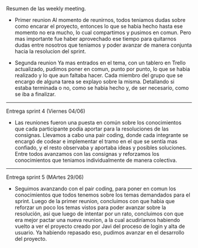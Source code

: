 Resumen de las weekly meeting.

- Primer reunion 
Al momento de reunirnos, todos teniamos dudas sobre como encarar el proyecto, entonces lo que se habia hecho hasta ese momento no era mucho, lo cual compartimos y pusimos en comun.
Pero mas importante fue haber aprovechado ese tiempo para quitarnos dudas entre nosotros que teniamos y poder avanzar de manera conjunta hacia la resolucion del sprint.

- Segunda reunion
Ya mas entrados en el tema, con un tablero en Trello actualizado, pudimos poner en comun, punto por punto, lo que se habia realizado y lo que aun faltaba hacer. 
Cada miembro del grupo que se encargo de alguna tarea se explayo sobre la misma. Detallando si estaba terminada o no, como se habia hecho y, de ser necesario, como se iba a finalizar.

------------------------------------
Entrega sprint 4 (Viernes 04/06)

- Las reuniones fueron una puesta en común sobre los conocimientos que cada participante podía aportar para la resoluciones de las consignas. Llevamos a cabo una pair coding, donde cada integrante se encargó de codear e implementar el tramo en el que se sentía mas confiado, y el resto observaba y aportaba ideas y posibles soluciones. Entre todos avanzamos con las consignas y reforzamos los conocimientos que teniamos individualmente de manera colectiva.

------------------------------------
Entrega sprint 5 (MArtes 29/06)

- Seguimos avanzando con el pair coding, para poner en comun los conocimientos que todos tenemos sobre los temas demandados para el sprint.
  Luego de la primer reunion, concluimos con que habia que reforzar un poco los temas vistos para poder avanzar sobre la resolución, asi que luego de intentar por un rato, concluimos con que era mejor pactar una nueva reunion, a la cual acudiríamos habiendo vuelto a ver el proyecto creado por Javi del proceso de login y alta de usuario.
  Ya habiendo repasado eso, pudimos avanzar en el desarrollo del proyecto.
